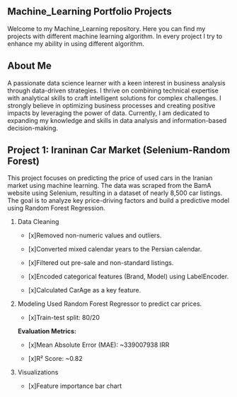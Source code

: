## Machine_Learning Portfolio Projects
Welcome to my Machine_Learning repository. Here you can find my projects with different machine learning algorithm. In every project I try to enhance my ability in using different algorithm.

## About Me
A passionate data science learner with a keen interest in business analysis through data-driven strategies. I thrive on combining technical expertise with analytical skills to craft intelligent solutions for complex challenges. I strongly believe in optimizing business processes and creating positive impacts by leveraging the power of data. Currently, I am dedicated to expanding my knowledge and skills in data analysis and information-based decision-making.

## Project 1: Iraninan Car Market (Selenium-Random Forest)

This project focuses on predicting the price of used cars in the Iranian market using machine learning. The data was scraped from the BamA website using Selenium, resulting in a dataset of
nearly 8,500 car listings. The goal is to analyze key price-driving factors and build a predictive model using Random Forest Regression.

1) Data Cleaning
   - [x]Removed non-numeric values and outliers.

   - [x]Converted mixed calendar years to the Persian calendar.

   - [x]Filtered out pre-sale and non-standard listings.

   - [x]Encoded categorical features (Brand, Model) using LabelEncoder.

   - [x]Calculated CarAge as a key feature.
2) Modeling
   Used Random Forest Regressor to predict car prices.

   - [x]Train-test split: 80/20

   **Evaluation Metrics:**

   - [x]Mean Absolute Error (MAE): ~339007938 IRR

   - [x]R² Score: ~0.82
3) Visualizations
   - [x]Feature importance bar chart
     
   



